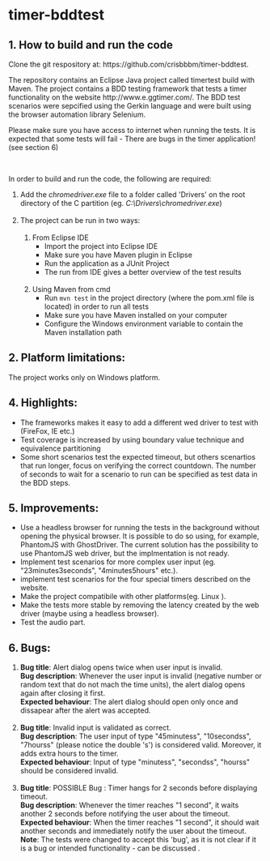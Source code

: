 # timer-bddtest

<h2>1. How to build and run the code</h2>

<p>Clone the git respository at: https://github.com/crisbbbm/timer-bddtest.</p>

<p>The repository contains an Eclipse Java project called timertest build with Maven. The project contains a BDD testing framework that tests a timer functionality on the website http://www.e.ggtimer.com/. The BDD test scenarios were sepcified using the Gerkin language and were built using the browser automation library Selenium.</p>

<p>Please make sure you have access to internet when running the tests. It is expected that some tests will fail - There are bugs in the timer application! (see section 6)</p>
<br />
<p>In order to build and run the code, the following are required:

<ol>
	
<li>Add the <em>chromedriver.exe</em> file to a folder called 'Drivers' on the root directory of the C partition (eg.  <em>C:\Drivers\chromedriver.exe</em>)<br /><br /></li>
	
<li>The project can be run in two ways:
<ol>
	<br />
<li>From Eclipse IDE
<ul>
<li>Import the project into Eclipse IDE</li>
<li>Make sure you have Maven plugin in Eclipse</li>
<li>Run the application as a JUnit Project</li>
<li>The run from IDE gives a better overview of the test results</li>
</ul>		
</li>
	<br />
<li>Using Maven from cmd
<ul>
	<li>Run <code>mvn test</code> in the project directory (where the pom.xml file is located) in order to run all tests</li>
<li>Make sure you have Maven installed on your computer </li>
<li>Configure the Windows environment variable to contain the Maven installation path</li>
</ul>		
</li>
</ol>
</li>
</ol>
</p>

<h2>2. Platform limitations:</h2>

<p>The project works only on Windows platform.</p>
	
<h2>4. Highlights:</h2>
<ul>
<li>The frameworks makes it easy to add a different wed driver to test with (FireFox, IE etc.)</li>
<li>Test coverage is increased by using boundary value technique and equivalence partitioning</li>
<li>Some short scenarios test the expected timeout, but others scenartios that run longer, focus on verifying the correct countdown. The number of seconds to wait for a scenario to run can be specified as test data in the BDD steps.</li>
</ul>	

	
<h2>5. Improvements:</h2>
	
<ul>
<li>Use a headless browser for running the tests in the background without opening the physical browser. It is possible to do so using, for example, PhantomJS with GhostDriver. The current solution has the possibility to use PhantomJS web driver, but the implmentation is not ready.
</li>
<li>Implement test scenarios for more complex user input (eg. "23minutes3seconds", "4minutes5hours" etc.).</li>
<li>implement test scenarios for the four special timers described on the website.</li>
<li>Make the project compatibile with other platforms(eg. Linux ).</li>
<li>Make the tests more stable by removing the latency created by the web driver (maybe using a headless browser).</li>
<li>Test the audio part.</li>	
</ul>		
	
<h2>6. Bugs:</h2>
<ol>
	<li><strong>Bug title</strong>: Alert dialog opens twice when user input is invalid.<br />
<strong>Bug description</strong>: Whenever the user input is invalid (negative number or random text that do not mach the time units), the alert dialog opens again after closing it first.<br />
<strong>Expected behaviour</strong>: The alert dialog should open only once and dissapear after the alert was accepted. <br />
</li>
<br />
<li><strong>Bug title</strong>: Invalid input is validated as correct.<br />
<strong>Bug description</strong>: The user input of type "45minutess", "10secondss", "7hourss" (please notice the double 's') is considered valid. Moreover, it adds extra hours to the timer.<br />
<strong>Expected behaviour</strong>: Input of type "minutess", "secondss", "hourss" should be considered invalid. <br />
</li>
<br />
<li><strong>Bug title</strong>: POSSIBLE Bug : Timer hangs for 2 seconds before displaying timeout.<br />
<strong>Bug description</strong>: Whenever the timer reaches "1 second", it waits another 2 seconds before notifying the user about the timeout. <br />
<strong>Expected behaviour</strong>: When the timer reaches "1 second", it should wait another seconds and immediately notify the user about the timeout. <br />
<strong>Note</strong>: The tests were changed to accept this 'bug', as it is not clear if it is a bug or intended functionality - can be discussed . <br />
</ol>

	   
	
	 
